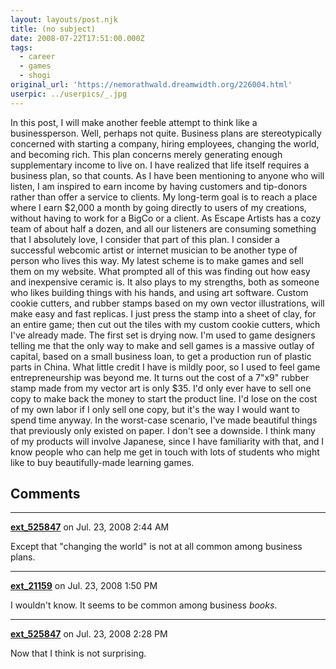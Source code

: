 ```yaml
---
layout: layouts/post.njk
title: (no subject)
date: 2008-07-22T17:51:00.000Z
tags:
  - career
  - games
  - shogi
original_url: 'https://nemorathwald.dreamwidth.org/226004.html'
userpic: ../userpics/_.jpg
---
```

In this post, I will make another feeble attempt to think like a businessperson. Well, perhaps not quite. Business plans are stereotypically concerned with starting a company, hiring employees, changing the world, and becoming rich. This plan concerns merely generating enough supplementary income to live on. I have realized that life itself requires a business plan, so that counts. As I have been mentioning to anyone who will listen, I am inspired to earn income by having customers and tip-donors rather than offer a service to clients. My long-term goal is to reach a place where I earn $2,000 a month by going directly to users of my creations, without having to work for a BigCo or a client. As Escape Artists has a cozy team of about half a dozen, and all our listeners are consuming something that I absolutely love, I consider that part of this plan. I consider a successful webcomic artist or internet musician to be another type of person who lives this way. My latest scheme is to make games and sell them on my website. What prompted all of this was finding out how easy and inexpensive ceramic is. It also plays to my strengths, both as someone who likes building things with his hands, and using art software. Custom cookie cutters, and rubber stamps based on my own vector illustrations, will make easy and fast replicas. I just press the stamp into a sheet of clay, for an entire game; then cut out the tiles with my custom cookie cutters, which I've already made. The first set is drying now. I'm used to game designers telling me that the only way to make and sell games is a massive outlay of capital, based on a small business loan, to get a production run of plastic parts in China. What little credit I have is mildly poor, so I used to feel game entrepreneurship was beyond me. It turns out the cost of a 7"x9" rubber stamp made from my vector art is only $35. I'd only ever have to sell one copy to make back the money to start the product line. I'd lose on the cost of my own labor if I only sell one copy, but it's the way I would want to spend time anyway. In the worst-case scenario, I've made beautiful things that previously only existed on paper. I don't see a downside. I think many of my products will involve Japanese, since I have familiarity with that, and I know people who can help me get in touch with lots of students who might like to buy beautifully-made learning games.

## Comments

---

**[ext_525847](https://www.dreamwidth.org/users/ext_525847)** on Jul. 23, 2008 2:44 AM

Except that "changing the world" is not at all common among business plans.

---

**[ext_21159](https://www.dreamwidth.org/users/ext_21159)** on Jul. 23, 2008 1:50 PM

I wouldn't know. It seems to be common among business _books_.

---

**[ext_525847](https://www.dreamwidth.org/users/ext_525847)** on Jul. 23, 2008 2:28 PM

Now that I think is not surprising.
